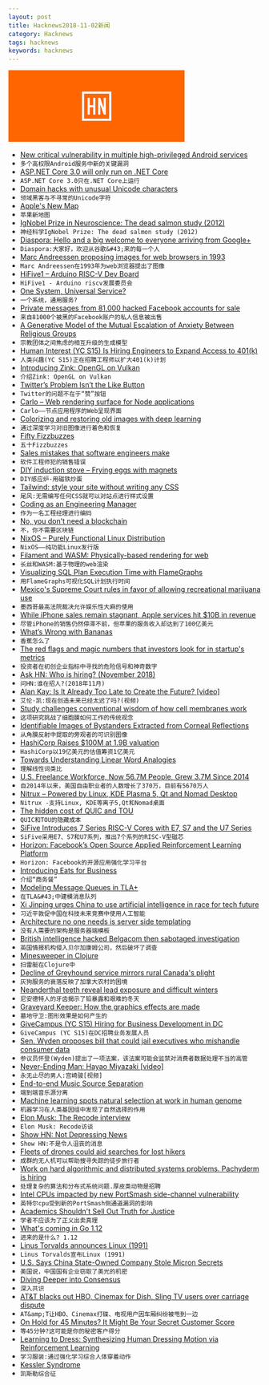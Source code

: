 ```yaml
---
layout: post
title: Hacknews2018-11-02新闻
category: Hacknews
tags: hacknews
keywords: hacknews
---
```


![haccknews-banner](/assets/image/hacknews-banner.jpg)

- [New critical vulnerability in multiple high-privileged Android services](https://blog.zimperium.com/cve-2018-9411-new-critical-vulnerability-multiple-high-privileged-android-services/)
- `多个高权限Android服务中新的关键漏洞`
- [ASP.NET Core 3.0 will only run on .NET Core](https://github.com/aspnet/AspNetCore/issues/3753)
- `ASP.NET Core 3.0只在.NET Core上运行`
- [Domain hacks with unusual Unicode characters](https://shkspr.mobi/blog/2018/11/domain-hacks-with-unusual-unicode-characters/)
- `领域黑客与不寻常的Unicode字符`
- [Apple&#39;s New Map](https://www.justinobeirne.com/new-apple-maps)
- `苹果新地图`
- [IgNobel Prize in Neuroscience: The dead salmon study (2012)](https://blogs.scientificamerican.com/scicurious-brain/ignobel-prize-in-neuroscience-the-dead-salmon-study/)
- `神经科学IgNobel Prize: The dead salmon study (2012)`
- [Diaspora: Hello and a big welcome to everyone arriving from Google&#43;](https://joindiaspora.com/posts/12865334)
- `Diaspora:大家好，欢迎从谷歌&#43;来的每一个人`
- [Marc Andreessen proposing images for web browsers in 1993](http://1997.webhistory.org/www.lists/www-talk.1993q1/0182.html)
- `Marc Andreessen在1993年为web浏览器提出了图像`
- [HiFive1 – Arduino RISC-V Dev Board](https://www.sparkfun.com/products/15026)
- `HiFive1 - Arduino riscv发展委员会`
- [One System, Universal Service?](https://technicshistory.wordpress.com/2018/07/22/one-system-universal-service/)
- `一个系统，通用服务?`
- [Private messages from 81,000 hacked Facebook accounts for sale](http://www.bbc.co.uk/news/technology-46065796)
- `来自81000个被黑的Facebook账户的私人信息被出售`
- [A Generative Model of the Mutual Escalation of Anxiety Between Religious Groups](http://jasss.soc.surrey.ac.uk/21/4/7.html)
- `宗教团体之间焦虑的相互升级的生成模型`
- [Human  Interest (YC S15) Is Hiring Engineers to Expand Access to 401(k)](https://humaninterest.com/careers)
- `人类兴趣(YC S15)正在招聘工程师以扩大401(k)计划`
- [Introducing Zink: OpenGL on Vulkan](https://www.kusma.xyz/blog/2018/10/31/introducing-zink.html)
- `介绍Zink: OpenGL on Vulkan`
- [Twitter’s Problem Isn’t the Like Button](https://www.bloomberg.com/opinion/articles/2018-10-30/twitter-s-problem-is-bigger-than-the-like-button)
- `Twitter的问题不在于“赞”按钮`
- [Carlo – Web rendering surface for Node applications](https://github.com/GoogleChromeLabs/carlo)
- `Carlo——节点应用程序的Web呈现界面`
- [Colorizing and restoring old images with deep learning](https://github.com/jantic/DeOldify)
- `通过深度学习对旧图像进行着色和恢复`
- [Fifty Fizzbuzzes](http://vihart.com/fifty-fizzbuzzes/)
- `五十Fizzbuzzes`
- [Sales mistakes that software engineers make](https://www.pipelinedb.com/blog/three-sales-mistakes-software-engineers-make)
- `软件工程师犯的销售错误`
- [DIY induction stove – Frying eggs with magnets](https://www.instructables.com/id/DIY-Induction-Stove/)
- `DIY感应炉-用磁铁炒蛋`
- [Tailwind: style your site without writing any CSS](https://jvns.ca/blog/2018/11/01/tailwind--write-css-without-the-css/)
- `尾风:无需编写任何CSS就可以对站点进行样式设置`
- [Coding as an Engineering Manager](https://nemethgergely.com/coding-as-an-engineering-manager/)
- `作为一名工程经理进行编码`
- [No, you don&#39;t need a blockchain](https://thomaslarock.com/2018/11/no-you-dont-need-a-blockchain/)
- `不，你不需要区块链`
- [NixOS – Purely Functional Linux Distribution](https://nixos.org/)
- `NixOS——纯功能Linux发行版`
- [Filament and WASM: Physically-based rendering for web](https://prideout.net/slides/filawasm)
- `长丝和WASM:基于物理的web渲染`
- [Visualizing SQL Plan Execution Time with FlameGraphs](https://blog.tanelpoder.com/posts/visualizing-sql-plan-execution-time-with-flamegraphs/)
- `用FlameGraphs可视化SQL计划执行时间`
- [Mexico&#39;s Supreme Court rules in favor of allowing recreational marijuana use](https://aztecreports.com/marijuana-ban-unconstitutional)
- `墨西哥最高法院裁决允许娱乐性大麻的使用`
- [While iPhone sales remain stagnant, Apple services hit $10B in revenue](https://arstechnica.com/gadgets/2018/11/apple-services-reach-a-whopping-10-billion-in-revenue-in-q4-2018/)
- `尽管iPhone的销售仍然停滞不前，但苹果的服务收入却达到了100亿美元`
- [What’s Wrong with Bananas](http://nautil.us/issue/66/clockwork/whats-wrong-with-bananas)
- `香蕉怎么了`
- [The red flags and magic numbers that investors look for in startup&#39;s metrics](https://andrewchen.co/investor-metrics-deck/)
- `投资者在初创企业指标中寻找的危险信号和神奇数字`
- [Ask HN: Who is hiring? (November 2018)](item?id=18354503)
- `问HN:谁在招人?(2018年11月)`
- [Alan Kay: Is It Already Too Late to Create the Future? [video]](https://videocast.nih.gov/Summary.asp?Live=28442&amp;bhcp=1)
- `艾伦·凯:现在创造未来已经太迟了吗?(视频)`
- [Study challenges conventional wisdom of how cell membranes work](https://phys.org/news/2018-11-conventional-wisdom-cell-membranes.html)
- `这项研究挑战了细胞膜如何工作的传统观念`
- [Identifiable Images of Bystanders Extracted from Corneal Reflections](https://journals.plos.org/plosone/article?id=10.1371/journal.pone.0083325)
- `从角膜反射中提取的旁观者的可识别图像`
- [HashiCorp Raises $100M at 1.9B valuation](https://globenewswire.com/news-release/2018/11/01/1641376/0/en/HashiCorp-Raises-100-Million-to-Help-Enterprises-Adopt-Multi-Cloud.html)
- `HashiCorp以19亿美元的估值筹资1亿美元`
- [Towards Understanding Linear Word Analogies](https://arxiv.org/abs/1810.04882)
- `理解线性词类比`
- [U.S. Freelance Workforce, Now 56.7M People, Grew 3.7M Since 2014](https://www.upwork.com/press/2018/10/31/freelancing-in-america-2018/)
- `自2014年以来，美国自由职业者的人数增长了370万，目前有5670万人`
- [Nitrux – Powered by Linux, KDE Plasma 5, Qt and Nomad Desktop](https://nxos.org)
- `Nitrux -支持Linux, KDE等离子5,Qt和Nomad桌面`
- [The hidden cost of QUIC and TOU](https://www.snellman.net/blog/archive/2016-12-01-quic-tou/)
- `QUIC和TOU的隐藏成本`
- [SiFive Introduces 7 Series RISC-V Cores with E7, S7 and the U7 Series](https://www.cnx-software.com/2018/11/02/sifive-7-series-risc-v-cores-e76-s76-u74/)
- `SiFive采用E7、S7和U7系列，推出7个系列的RISC-V型磁芯`
- [Horizon: Facebook’s Open Source Applied Reinforcement Learning Platform](https://research.fb.com/publications/horizon-facebooks-open-source-applied-reinforcement-learning-platform/)
- `Horizon: Facebook的开源应用强化学习平台`
- [Introducing Eats for Business](https://www.uber.com/newsroom/introducing-eats-business/)
- `介绍“商务餐”`
- [Modeling Message Queues in TLA&#43;](https://www.hillelwayne.com/post/tla-messages/)
- `在TLA&#43;中建模消息队列`
- [Xi Jinping urges China to use artificial intelligence in race for tech future](https://www.scmp.com/economy/china-economy/article/2171102/develop-and-control-xi-jinping-urges-china-use-artificial)
- `习近平敦促中国在科技未来竞赛中使用人工智能`
- [Architecture no one needs is server side templating](https://itnext.io/architecture-no-one-needs-is-server-side-templating-78331391274)
- `没有人需要的架构是服务器端模板`
- [British intelligence hacked Belgacom then sabotaged investigation](http://www.brusselstimes.com/business/technology/12931/british-intelligence-hacked-belgacom-then-sabotaged-investigation)
- `英国情报机构侵入贝尔加康姆公司，然后破坏了调查`
- [Minesweeper in Clojure](http://sneakycode.net/minesweeper-in-clojure)
- `扫雷艇在Clojure中`
- [Decline of Greyhound service mirrors rural Canada&#39;s plight](https://www.theguardian.com/world/2018/oct/29/canada-greyhound-bus-ending-urban-rural?CMP=share_btn_tw)
- `灰狗服务的衰落反映了加拿大农村的困境`
- [Neanderthal teeth reveal lead exposure and difficult winters](https://arstechnica.com/science/2018/10/neanderthal-teeth-reveal-lead-exposure-and-difficult-winters/)
- `尼安德特人的牙齿揭示了铅暴露和艰难的冬天`
- [Graveyard Keeper: How the graphics effects are made](http://www.gamasutra.com/blogs/SvyatoslavCherkasov/20181023/329151/Graveyard_Keeper_How_the_graphics_effects_are_made.php)
- `墓地守卫:图形效果是如何产生的`
- [GiveCampus (YC S15) Hiring for Business Development in DC](https://www.givecampus.com/careers#business-development)
- `GiveCampus (YC S15)在DC招聘业务发展人员`
- [Sen. Wyden proposes bill that could jail executives who mishandle consumer data](https://www.theverge.com/2018/11/1/18052254/ron-wyden-privacy-bill-draft-consumer-tracking)
- `参议员怀登(Wyden)提出了一项法案，该法案可能会监禁对消费者数据处理不当的高管`
- [Never-Ending Man: Hayao Miyazaki [video]](https://kottke.org/18/10/never-ending-man-hayao-miyazaki)
- `永无止尽的男人:宫崎骏[视频]`
- [End-to-end Music Source Separation](http://jordipons.me/apps/end-to-end-music-source-separation/)
- `端到端音乐源分离`
- [Machine learning spots natural selection at work in human genome](https://www.nature.com/articles/d41586-018-07225-z)
- `机器学习在人类基因组中发现了自然选择的作用`
- [Elon Musk: The Recode interview](https://www.recode.net/2018/11/2/18053424/elon-musk-tesla-spacex-boring-company-self-driving-cars-saudi-twitter-kara-swisher-decode-podcast)
- `Elon Musk: Recode访谈`
- [Show HN: Not Depressing News](https://www.notdepressing.com/)
- `Show HN:不是令人沮丧的消息`
- [Fleets of drones could aid searches for lost hikers](http://news.mit.edu/2018/fleets-drones-help-searches-lost-hikers-1102)
- `成群的无人机可以帮助搜寻失踪的徒步旅行者`
- [Work on hard algorithmic and distributed systems problems. Pachyderm is hiring](item?id=18363468)
- `处理复杂的算法和分布式系统问题.厚皮类动物是招聘`
- [Intel CPUs impacted by new PortSmash side-channel vulnerability](https://www.zdnet.com/article/intel-cpus-impacted-by-new-portsmash-side-channel-vulnerability/)
- `英特尔cpu受到新的PortSmash侧通道漏洞的影响`
- [Academics Shouldn&#39;t Sell Out Truth for Justice](https://www.theatlantic.com/ideas/archive/2018/11/academics-truth-justice/574165/?single_page=true)
- `学者不应该为了正义出卖真理`
- [What&#39;s coming in Go 1.12](https://blog.myitcv.io/gopherjs_examples_sites/present/?url=https://raw.githubusercontent.com/mvdan/talks/master/2018/go1.12-pre.slide&amp;hideAddressBar=true)
- `进来的是什么? 1.12`
- [Linus Torvalds announces Linux (1991)](https://web.archive.org/web/20100104211620/http://www.linux.org/people/linus_post.html)
- `Linus Torvalds宣布Linux (1991)`
- [U.S. Says China State-Owned Company Stole Micron Secrets](https://www.bloomberg.com/news/articles/2018-11-01/u-s-says-china-state-owned-co-stole-micron-trade-secrets)
- `美国说，中国国有企业窃取了美光的机密`
- [Diving Deeper into Consensus](https://blog.helium.com/diving-deeper-into-consensus-eaf20ddced92)
- `深入共识`
- [AT&amp;T blacks out HBO, Cinemax for Dish, Sling TV users over carriage dispute](https://www.telecompaper.com/news/atandt-blacks-out-hbo-cinemax-for-dish-sling-tv-users-over-carriage-dispute--1267375)
- `AT&amp;T让HBO、Cinemax打碟、电视用户因车厢纠纷被甩到一边`
- [On Hold for 45 Minutes? It Might Be Your Secret Customer Score](https://www.wsj.com/articles/on-hold-for-45-minutes-it-might-be-your-secret-customer-score-1541084656)
- `等45分钟?这可能是你的秘密客户得分`
- [Learning to Dress: Synthesizing Human Dressing Motion via Reinforcement Learning](https://www.cc.gatech.edu/~aclegg3/projects/LearningToDress.html)
- `学习服装:通过强化学习综合人体穿着动作`
- [Kessler Syndrome](https://en.wikipedia.org/wiki/Kessler_syndrome)
- `凯斯勒综合征`

